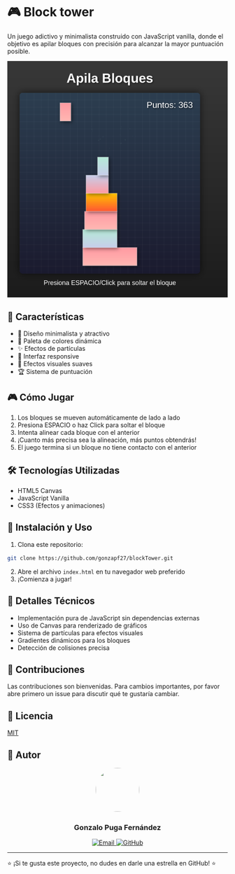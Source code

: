 # 🎮 Block tower

Un juego adictivo y minimalista construido con JavaScript vanilla, donde el objetivo es apilar bloques con precisión para alcanzar la mayor puntuación posible.

![1743775237890](image/README/1743775237890.png)

## 🎯 Características

- 🎨 Diseño minimalista y atractivo
- 🌈 Paleta de colores dinámica
- ✨ Efectos de partículas
- 📱 Interfaz responsive
- 🎵 Efectos visuales suaves
- 🏆 Sistema de puntuación

## 🎮 Cómo Jugar

1. Los bloques se mueven automáticamente de lado a lado
2. Presiona ESPACIO o haz Click para soltar el bloque
3. Intenta alinear cada bloque con el anterior
4. ¡Cuanto más precisa sea la alineación, más puntos obtendrás!
5. El juego termina si un bloque no tiene contacto con el anterior

## 🛠️ Tecnologías Utilizadas

- HTML5 Canvas
- JavaScript Vanilla
- CSS3 (Efectos y animaciones)

## 🚀 Instalación y Uso

1. Clona este repositorio:

```bash
git clone https://github.com/gonzapf27/blockTower.git
```

2. Abre el archivo `index.html` en tu navegador web preferido
3. ¡Comienza a jugar!

## 🎨 Detalles Técnicos

- Implementación pura de JavaScript sin dependencias externas
- Uso de Canvas para renderizado de gráficos
- Sistema de partículas para efectos visuales
- Gradientes dinámicos para los bloques
- Detección de colisiones precisa

## 🤝 Contribuciones

Las contribuciones son bienvenidas. Para cambios importantes, por favor abre primero un issue para discutir qué te gustaría cambiar.

## 📝 Licencia

[MIT](LICENSE.md)

## 👤 Autor

<div align="center">
    <img src="https://github.com/gonzapf27.png" width="100" height="100" style="border-radius:50%">
    <h3>Gonzalo Puga Fernández</h3>
    <a href="mailto:gonzalopg_mieres@hotmail.com">
        <img src="https://img.shields.io/badge/Email-gonzalopg__mieres%40hotmail.com-blue?style=flat-square&logo=microsoft-outlook" alt="Email">
    </a>
    <a href="https://github.com/gonzapf27/">
        <img src="https://img.shields.io/badge/GitHub-gonzapf27-181717?style=flat-square&logo=github" alt="GitHub">
    </a>
</div>

---

⭐️ ¡Si te gusta este proyecto, no dudes en darle una estrella en GitHub! ⭐️
